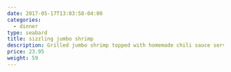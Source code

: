 ```yaml
---
date: 2017-05-17T13:03:58-04:00
categories:
  - dinner
type: seabard
title: sizzling jumbo shrimp
description: Grilled jumbo shrimp topped with homemade chili sauce served with mixed vegetable on a sizzling platter.
price: 23.95
weight: 59
---
```

